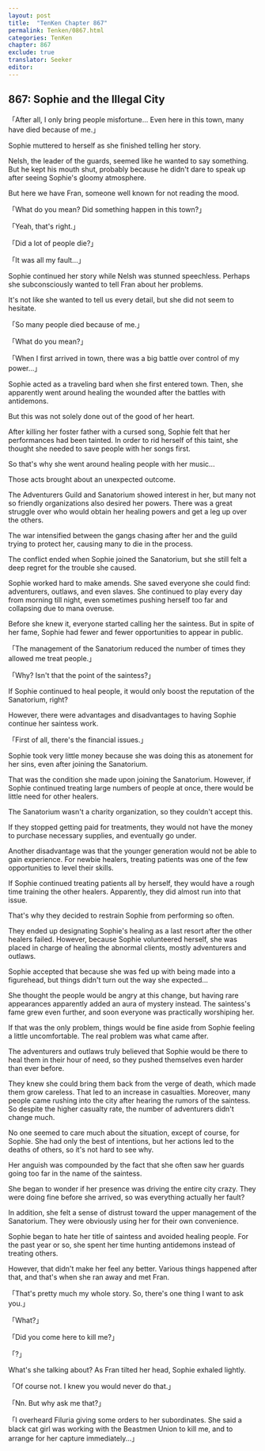 ```yaml
---
layout: post
title:  "TenKen Chapter 867"
permalink: Tenken/0867.html
categories: TenKen
chapter: 867
exclude: true
translator: Seeker
editor: 
---
```

<h2>867: Sophie and the Illegal City</h2>

「After all, I only bring people misfortune... Even here in this town, many have died because of me.」

Sophie muttered to herself as she finished telling her story.

Nelsh, the leader of the guards, seemed like he wanted to say something. But he kept his mouth shut, probably because he didn't dare to speak up after seeing Sophie's gloomy atmosphere.

But here we have Fran, someone well known for not reading the mood.

「What do you mean? Did something happen in this town?」

「Yeah, that's right.」

「Did a lot of people die?」

「It was all my fault...」

Sophie continued her story while Nelsh was stunned speechless. Perhaps she subconsciously wanted to tell Fran about her problems.

It's not like she wanted to tell us every detail, but she did not seem to hesitate.

「So many people died because of me.」

「What do you mean?」

「When I first arrived in town, there was a big battle over control of my power...」

Sophie acted as a traveling bard when she first entered town. Then, she apparently went around healing the wounded after the battles with antidemons.

But this was not solely done out of the good of her heart.

After killing her foster father with a cursed song, Sophie felt that her performances had been tainted. In order to rid herself of this taint, she thought she needed to save people with her songs first.

So that's why she went around healing people with her music...

Those acts brought about an unexpected outcome.

The Adventurers Guild and Sanatorium showed interest in her, but many not so friendly organizations also desired her powers. There was a great struggle over who would obtain her healing powers and get a leg up over the others.

The war intensified between the gangs chasing after her and the guild trying to protect her, causing many to die in the process.

The conflict ended when Sophie joined the Sanatorium, but she still felt a deep regret for the trouble she caused.

Sophie worked hard to make amends. She saved everyone she could find: adventurers, outlaws, and even slaves. She continued to play every day from morning till night, even sometimes pushing herself too far and collapsing due to mana overuse.

Before she knew it, everyone started calling her the saintess. But in spite of her fame, Sophie had fewer and fewer opportunities to appear in public.

「The management of the Sanatorium reduced the number of times they allowed me treat people.」

「Why? Isn't that the point of the saintess?」

If Sophie continued to heal people, it would only boost the reputation of the Sanatorium, right?

However, there were advantages and disadvantages to having Sophie continue her saintess work.

「First of all, there's the financial issues.」

Sophie took very little money because she was doing this as atonement for her sins, even after joining the Sanatorium.

That was the condition she made upon joining the Sanatorium. However, if Sophie continued treating large numbers of people at once, there would be little need for other healers.

The Sanatorium wasn't a charity organization, so they couldn't accept this.

If they stopped getting paid for treatments, they would not have the money to purchase necessary supplies, and eventually go under.

Another disadvantage was that the younger generation would not be able to gain experience. For newbie healers, treating patients was one of the few opportunities to level their skills.

If Sophie continued treating patients all by herself, they would have a rough time training the other healers. Apparently, they did almost run into that issue.

That's why they decided to restrain Sophie from performing so often.

They ended up designating Sophie's healing as a last resort after the other healers failed. However, because Sophie volunteered herself, she was placed in charge of healing the abnormal clients, mostly adventurers and outlaws.

Sophie accepted that because she was fed up with being made into a figurehead, but things didn't turn out the way she expected...

She thought the people would be angry at this change, but having rare appearances apparently added an aura of mystery instead. The saintess's fame grew even further, and soon everyone was practically worshiping her.

If that was the only problem, things would be fine aside from Sophie feeling a little uncomfortable. The real problem was what came after.

The adventurers and outlaws truly believed that Sophie would be there to heal them in their hour of need, so they pushed themselves even harder than ever before.

They knew she could bring them back from the verge of death, which made them grow careless. That led to an increase in casualties. Moreover, many people came rushing into the city after hearing the rumors of the saintess. So despite the higher casualty rate, the number of adventurers didn't change much.

No one seemed to care much about the situation, except of course, for Sophie. She had only the best of intentions, but her actions led to the deaths of others, so it's not hard to see why.

Her anguish was compounded by the fact that she often saw her guards going too far in the name of the saintess.

She began to wonder if her presence was driving the entire city crazy. They were doing fine before she arrived, so was everything actually her fault?

In addition, she felt a sense of distrust toward the upper management of the Sanatorium. They were obviously using her for their own convenience.

Sophie began to hate her title of saintess and avoided healing people. For the past year or so, she spent her time hunting antidemons instead of treating others.

However, that didn't make her feel any better. Various things happened after that, and that's when she ran away and met Fran.

「That's pretty much my whole story. So, there's one thing I want to ask you.」

「What?」

「Did you come here to kill me?」

「?」

What's she talking about? As Fran tilted her head, Sophie exhaled lightly.

「Of course not. I knew you would never do that.」

「Nn. But why ask me that?」

「I overheard Filuria giving some orders to her subordinates. She said a black cat girl was working with the Beastmen Union to kill me, and to arrange for her capture immediately...」



